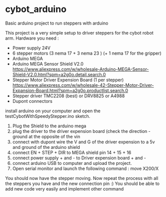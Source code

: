 # cybot_arduino
Basic arduino project to run steppers with arduino

This project is a very simple setup to driver steppers for the cybot robot arm.
Hardware you need :

- Power supply 24V
- 6 stepper motors (3 nema 17 + 3 nema 23 ) (+ 1 nema 17 for the gripper)
- Arduino MEGA
- Arduino MEGA Sensor Shield V2.0 https://www.aliexpress.com/w/wholesale-Arduino-MEGA-Sensor-Shield-V2.0.html?spm=a2g0o.detail.search.0
- Stepper Motor Driver Expension Board (1 per stepper) https://www.aliexpress.com/w/wholesale-42-Stepper-Motor-Driver-Expansion-Board.html?spm=a2g0o.productlist.search.0
- Stepper driver TMC2208 (best) or DRV8825 or A4988
- Dupont connectors

install arduino on your computer and open the testCybotWithSpeedyStepper.ino sketch.

1) Plug the Shield to the arduino mega
2) plug the driver to the driver expension board (check the direction - ground at the opposite of the vin
3) connect with dupont wire the V and G of the driver expension to a 5v and ground of the arduino shield
4) connect EN + STEP + DIR to MEGA shield pin 14 + 15 + 16
5) connect power supply + and - to Driver expension board + and -
6) connect arduino USB to computer and upload the project.
7) Open serial monitor and launch the following command : move X200/X

You should now have the stepper moving.
Now repeat the process with all the steppers you have and the new connection pin :)
You should be able to add new code very easily and implement other command  
